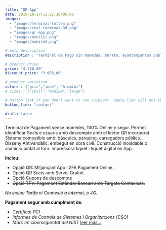 ```yaml
---
title: "QR App"
date: 2019-10-17T11:22:16+06:00
images: 
  - "images/terminal-tottem.png"
  - "images/real-terminal-3d.png"
  - "images/qr-app.png"
  - "images/mobile1.png"
  - "images/mobile2.png"

# meta description
description : "Terminal de Pago sin monedas, barato, ayuntamientos públicos, QR"

# product Price
price: "4.750,00"
discount_price: "3.950,00"

# product variation
colors : ["gris","inox", "Alumini"]
# sizes : ["small","medium","large"]

# button link if you don't want to use snipcart. empty link will not show button
button_link: "contact"

draft: false
---
```


Terminal de Pagament sense monedes, 100% Online y segur.
Permet identificar Socis e usuaris amb descompte amb el lector QR incorporat.
Sistema compatible amb: bàscules, pàrquing, carregadors públics...
Disseny Antivandàlic: embegut en obra civil. Construcció inoxidable o aluminio pintat al forn.
Impressora tiquet i tiquet digital en App.

**Inclou:**
- Opció QR: Mitjançant App i 2FA Pagament Online.
- Opció QR Socis amb Servei Gratuït.
- Opció Cupons de descompte
- ~~Opció TPV: Pagament Estàndar Bancari amb Targeta Contacless.~~

*No inclou Tarifa ni Connexió a Internet, o 4G.*

**Pagament segur amb cumplment de:**
- *Certificat PCI*
- *Informes de Controls de Sistemes i Organizacions (CSO)*
- *Marc en ciberseguretat del NIST*
[leer más...](/terms-conditions/)

